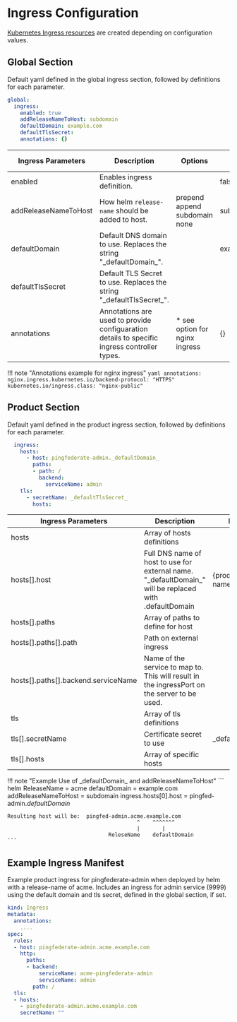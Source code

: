 # Ingress Configuration

[Kubernetes Ingress resources](https://kubernetes.io/docs/concepts/services-networking/ingress/) are created depending on configuration values.

## Global Section

Default yaml defined in the global ingress section, followed by definitions for each parameter.

```yaml
global:
  ingress:
    enabled: true
    addReleaseNameToHost: subdomain
    defaultDomain: example.com
    defaultTlsSecret:
    annotations: {}
```

| Ingress Parameters   | Description                                                                                  | Options                                | Default Value |
| -------------------- | -------------------------------------------------------------------------------------------- | -------------------------------------- | ------------- |
| enabled              | Enables ingress definition.                                                                  |                                        | false         |
| addReleaseNameToHost | How helm `release-name` should be added to host.                                             | prepend<br>append<br>subdomain<br>none | subdomain     |
| defaultDomain        | Default DNS domain to use.  Replaces the string "\_defaultDomain\_".                         |                                        | example.com   |
| defaultTlsSecret     | Default TLS Secret to use.  Replaces the string "\_defaultTlsSecret\_".                      |                                        |               |
| annotations          | Annotations are used to provide configuaration details to specific ingress controller types. | * see option for nginx ingress         | {}            |

!!! note "Annotations example for nginx ingress"
    ```yaml
        annotations:
          nginx.ingress.kubernetes.io/backend-protocol: "HTTPS"
          kubernetes.io/ingress.class: "nginx-public"
    ```

## Product Section

Default yaml defined in the product ingress section, followed by definitions for each parameter.

```yaml
  ingress:
    hosts:
      - host: pingfederate-admin._defaultDomain_
        paths:
        - path: /
          backend:
            serviceName: admin
    tls:
      - secretName: _defaultTlsSecret_
        hosts:
```

| Ingress Parameters                  | Description                                                                                              | Default Value                    |
| ----------------------------------- | -------------------------------------------------------------------------------------------------------- | -------------------------------- |
| hosts                               | Array of hosts definitions                                                                               |                                  |
| hosts[].host                        | Full DNS name of host to use for external name. "\_defaultDomain\_" will be replaced with .defaultDomain | {product-name}.\_defaultDomain\_ |
| hosts[].paths                       | Array of paths to define for host                                                                        |                                  |
| hosts[].paths[].path                | Path on external ingress                                                                                 |                                  |
| hosts[].paths[].backend.serviceName | Name of the service to map to.  This will result in the ingressPort on the server to be used.            |                                  |
| tls                                 | Array of tls definitions                                                                                 |                                  |
| tls[].secretName                    | Certificate secret to use                                                                                | \_defaultTlsSecret\_             |
| tls[].hosts                         | Array of specific hosts                                                                                  |                                  |

!!! note "Example Use of \_defaultDomain\_ and addReleaseNameToHost"
    ```
        helm ReleaseName = acme
            defaultDomain = example.com
     addReleaseNameToHost = subdomain
    ingress.hosts[0].host = pingfed-admin._defaultDomain_

    Resulting host will be:  pingfed-admin.acme.example.com
                                             ^    ^^^^^^^
                                             |       |
                                    ReleseName    defaultDomain
    ```

## Example Ingress Manifest

Example product ingress for pingfederate-admin when deployed by helm with a release-name of acme.
Includes an ingress for admin service (9999) using the default domain and tls secret, defined
in the global section, if set.

```yaml
kind: Ingress
metadata:
  annotations:
    ....
spec:
  rules:
  - host: pingfederate-admin.acme.example.com
    http:
      paths:
      - backend:
          serviceName: acme-pingfederate-admin
          serviceName: admin
        path: /
  tls:
  - hosts:
    - pingfederate-admin.acme.example.com
    secretName: ""
```
